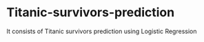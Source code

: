 # Titanic-survivors-prediction
It consists of Titanic survivors prediction using Logistic Regression 
